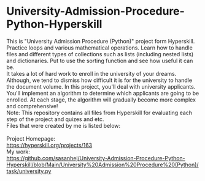# University-Admission-Procedure-Python-Hyperskill
This is "University Admission Procedure (Python)" project form Hyperskill.<br>
Practice loops and various mathematical operations. Learn how to handle files and different types of collections such as lists (including nested lists) and dictionaries. Put to use the sorting function and see how useful it can be.<br>
It takes a lot of hard work to enroll in the university of your dreams. Although, we tend to dismiss how difficult it is for the university to handle the document volume. In this project, you'll deal with university applicants. You'll implement an algorithm to determine which applicants are going to be enrolled. At each stage, the algorithm will gradually become more complex and comprehensive!<br>
Note: This repository contains all files from Hyperskill for evaluating each step of the project and quizes and etc.<br>
Files that were created by me is listed below:<br>
<br>
Project Homepage:<br>
https://hyperskill.org/projects/163<br>
My work:<br>
https://github.com/sasanhej/University-Admission-Procedure-Python-Hyperskill/blob/Main/University%20Admission%20Procedure%20(Python)/task/university.py
